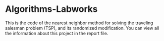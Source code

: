 # Algorithms-Labworks
This is the code of the nearest neighbor method for solving the traveling salesman problem (TSP), and its randomized modification. You can view all the information about this project in the report file.